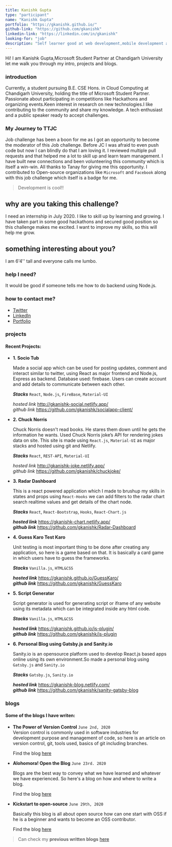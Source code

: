```yaml
---
title: Kanishk Gupta
type: "participant"
name: "Kanishk Gupta"
portfolio: "https://gkanishk.github.io/"
github-link: "https://github.com/gkanishk"
linkedin-link: "https://linkedin.com/in/gkanishk"
looking-for: "job"
description: "Self learner good at web development,mobile development and working on react "
---
```


Hi! I am Kanishk Gupta,Microsoft Student Partner at Chandigarh University let me walk you through my intro, projects and blogs.

### introduction

Currently, a student pursuing B.E. CSE Hons. in Cloud Computing at Chandigarh University, holding the title of Microsoft Student Partner.
Passionate about participating in competitions like Hackathons and organizing events.Keen interest in research on new technologies.I like contributing to the community and share my knowledge.
A tech enthusiast and a public speaker ready to accept challenges.

### My Journey to TTJC

Job challenge has been a boon for me as I got an opportunity to become the moderator of this Job challenge. Before JC I was afraid to even push code but now I can blindly do that I am loving it. I reviewed multiple pull requests and that helped me a lot to skill up and learn team management. I have built new connections and been volunteering this community which is itself a win-win. All thanks to Tanay for giving me this opportunity.
I contributed to Open-source organizations like `Microsoft` and `Facebook` along with this job challenge which itself is a badge for me. 

> Development is cool!!

## why are you taking this challenge?

I need an internship in July 2020.
I like to skill up by learning and growing.
I have taken part in some good hackathons and secured good position so this challenge makes me excited.
I want to improve my skills, so this will help me grow.

## something interesting about you?

I am 6'4'' tall and everyone calls me lumbo.

### help I need?

It would be good if someone tells me how to do backend using Node.js.

### how to contact me?

- [Twitter](https://twitter.com/gkanishk_)
- [LinkedIn](https://linkedin.com/in/gkanishk)
- [Portfolio](https://gkanishk.github.io/)

### projects

#### Recent Projects:

- **1. Socio Tub**    

    Made a social app which can be used for posting updates, comment and interact similar to twitter, using React as major frontend and Node.js, Express as backend. Database used: firebase. Users can create account and add details to communicate between each other. 

    **_Stacks_** `React`, `Node.js`, `FireBase`, `Material-UI`

    _hosted link_ http://gkanishk-social.netlify.app/  
    _github link_ https://github.com/gkanishk/socialapp-client/  

- **2. Chuck Norris** 

    Chuck Norris doesn't read books. He stares them down until he gets the information he wants. Used Chuck Norris joke’s API for rendering jokes data on site. This site is made using `React.js`, `Material-UI` as major stacks and hosted using git and Netlify.

    **_Stacks_** `React`, `REST-API`, `Material-UI`

    _hosted link_ http://gkanishk-joke.netlify.app/  
    _github link_ https://github.com/gkanishk/chuckjoke/  

- **3. Radar Dashboard**  
 
    This is a react powered application which I made to brushup my skills in states and props using `React-Hooks` we can add filters to the radar chart search realtime values and get details of the chart node.

    **_Stacks_** `React`, `React-Bootstrap`, `Hooks`, `React-Chart.js`

    **_hosted link_** https://gkanishk-chart.netlify.app/  
    **_github link_** https://github.com/gkanishk/Radar-Dashboard  

- **4. Guess Karo Test Karo**

    Unit testing is most important thing to be done after creating any application, so here is a game based on that. It is basically a card game in which users have to guess the frameworks.

    **_Stacks_** `Vanilla.js`, `HTML&CSS`

    **_hosted link_** https://gkanishk.github.io/GuessKaro/  
    **_github link_** https://github.com/gkanishk/GuessKaro

- **5. Script Generator**

    Script generator is used for generating script or iframe of any website using its metadata which can be integrated inside any html code.

    **_Stacks_** `Vanilla.js`, `HTML&CSS`

    **_hosted link_** https://gkanishk.github.io/js-plugin/  
    **_github link_** https://github.com/gkanishk/js-plugin

- **6. Personal Blog using Gatsby.js and Sanity.io**  

    Sanity.io is an opensource platform used to develop React.js based apps online using its own environment.So made a personal blog using `Gatsby.js` and `Sanity.io` 

    **_Stacks_** `Gatsby.js`, `Sanity.io`

    **_hosted link_** https://gkanishk-blog.netlify.com/   
    **_github link_** https://github.com/gkanishk/sanity-gatsby-blog  


### blogs

#### Some of the blogs I have writen:

- **The Power of Version Control** `June 2nd, 2020`  
    Version control is commonly used in software industries for development purpose and management of code, so here is an article on version control, git, tools used, basics of git including branches.

    Find the blog [here](https://gkanishk-blog.netlify.com/blog/2020/06/version-control/)

- **Alohomora! Open the Blog** `June 23rd. 2020`

    Blogs are the best way to convey what we have learned and whatever we have experienced. So here's a blog on how and where to write a blog.

    Find the blog [here](https://gkanishk-blog.netlify.app/blog/2020/06/blog/)

- **Kickstart to open-source** `June 29th, 2020`

    Basically this blog is all about open source how can one start with OSS if he is a beginner and wants to become an OSS contributor.

    Find the blog [here](https://gkanishk-blog.netlify.app/blog/2020/06/oss/)

> Can check my **previous written blogs** [here](https://gkanishk-blog.netlify.com)